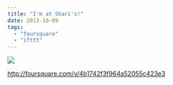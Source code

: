 ```yaml
---
title: "I'm at Shari's!"
date: 2013-10-09
tags: 
  - "foursquare"
  - "ifttt"
---
```


![](images/staticmap?center=37.63076103225982,-122.43674046683684&zoom=16&size=710x440&maptype=roadmap&sensor=false&markers=color:red%7C37.63076103225982,-122.43674046683684)  
  
http://foursquare.com/v/4b1742f3f964a52055c423e3
